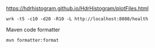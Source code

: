 https://hdrhistogram.github.io/HdrHistogram/plotFiles.html


    wrk -t5 -c10 -d20 -R10 -L http://localhost:8080/health


Maven code formatter

    mvn formatter:format